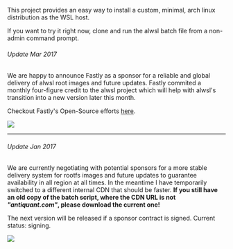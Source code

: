 This project provides an easy way to install a custom, minimal, arch linux distribution as the WSL host.

If you want to try it right now, clone and run the alwsl batch file from a non-admin command prompt. 

###### Update Mar 2017

We are happy to announce Fastly as a sponsor for a reliable and global delivery of alwsl root images and future updates. Fastly commited a monthly four-figure credit to the alwsl project which will help with alwsl's transition into a new version later this month.

Checkout Fastly's Open-Source efforts [here](https://www.fastly.com/open-source).

![](http://i.imgur.com/rjcltwk.png)

---

###### Update Jan 2017

We are currently negotiating with potential sponsors for a more stable delivery system for rootfs images and future updates to guarantee availability in all region at all times. In the meantime I have temporarily switched to a different internal CDN that should be faster. **If you still have an old copy of the batch script, where the CDN URL is not ___"antiquant.com"___, please download the current one!**

The next version will be released if a sponsor contract is signed. Current status: signing.

![](http://imgur.com/1T2dyE5.png)
